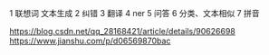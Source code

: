 1 联想词 文本生成
2 纠错
3 翻译
4 ner
5 问答
6 分类、文本相似
7 拼音

https://blog.csdn.net/qq_28168421/article/details/90626698
https://www.jianshu.com/p/d06569870bac